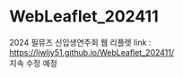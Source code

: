 # WebLeaflet_202411
2024 필뮤즈 신입생연주회 웹 리플렛
link : https://ljwljy51.github.io/WebLeaflet_202411/  
지속 수정 예정

